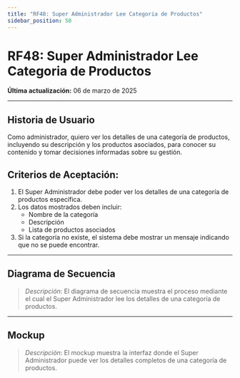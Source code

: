 ```yaml
---
title: "RF48: Super Administrador Lee Categoria de Productos"
sidebar_position: 50
---
```


# RF48: Super Administrador Lee Categoria de Productos

**Última actualización:** 06 de marzo de 2025

---

## Historia de Usuario

Como administrador, quiero ver los detalles de una categoría de productos, incluyendo su descripción y los productos asociados, para conocer su contenido y tomar decisiones informadas sobre su gestión.

## **Criterios de Aceptación:**

1. El Super Administrador debe poder ver los detalles de una categoría de productos específica.
2. Los datos mostrados deben incluir:
   - Nombre de la categoría
   - Descripción
   - Lista de productos asociados
3. Si la categoría no existe, el sistema debe mostrar un mensaje indicando que no se puede encontrar.

---

## **Diagrama de Secuencia**

> _Descripción_: El diagrama de secuencia muestra el proceso mediante el cual el Super Administrador lee los detalles de una categoría de productos.

---

## **Mockup**

> _Descripción_: El mockup muestra la interfaz donde el Super Administrador puede ver los detalles completos de una categoría de productos.
